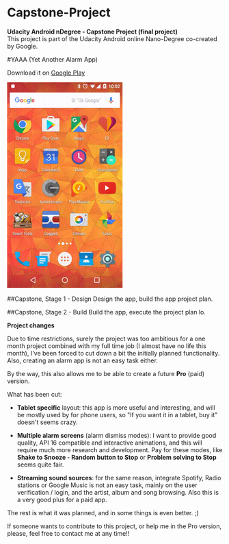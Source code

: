 # Capstone-Project

**Udacity Android nDegree - Capstone Project (final project)**  
This project is part of the Udacity Android online Nano-Degree co-created by Google.

#YAAA (Yet Another Alarm App)

Download it on [Google Play](https://play.google.com/store/apps/details?id=com.nulleye.yaaa)

![YAAA](preview/yaaa-preview.gif)

##Capstone, Stage 1 - Design
Design the app, build the app project plan.


##Capstone, Stage 2 - Build
Build the app, execute the project plan lo.

**Project changes**

Due to time restrictions, surely the project was too ambitious for a one month project combined with my full time job (I almost have no life this month), I've been forced to cut down a bit the initially planned functionality. Also, creating an alarm app is not an easy task either.

By the way, this also allows me to be able to create a future **Pro** (paid) version.

What has been cut:

* **Tablet specific** layout: this app is more useful and interesting, and will be mostly used by for phone users, so "If you want it in a tablet, buy it" doesn't seems crazy.

* **Multiple alarm screens** (alarm dismiss modes): I want to provide good quality, API 16 compatible and interactive animations, and this will require much more research and development. Pay for these modes, like **Shake to Snooze - Random button to Stop** or **Problem solving to Stop** seems quite fair.

* **Streaming sound sources**: for the same reason, integrate Spotify, Radio stations or Google Music is not an easy task, mainly on the user verification / login, and the artist, album and song browsing. Also this is a very good plus for a paid app.


The rest is what it was planned, and in some things is even better. ;)

If someone wants to contribute to this project, or help me in the Pro version, please, feel free to contact me at any time!! 
